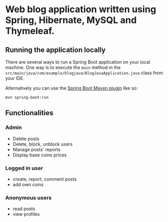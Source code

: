 # Web blog application written using Spring, Hibernate, MySQL and Thymeleaf.


## Running the application locally

There are several ways to run a Spring Boot application on your local machine. One way is to execute the `main` method in the `src/main/java/com/example/blogjava/BlogJavaApplication.java` class from your IDE.

Alternatively you can use the [Spring Boot Maven plugin](https://docs.spring.io/spring-boot/docs/current/reference/html/build-tool-plugins-maven-plugin.html) like so:

```shell
mvn spring-boot:run
```

## Functionalities

### Admin
- Delete posts
- Delete, block, unblock users
- Manage posts' reports
- Display base coins prices

### Logged in user
- create, report, comment posts
- add own coins

### Anonymous users
- read posts
- view profiles
